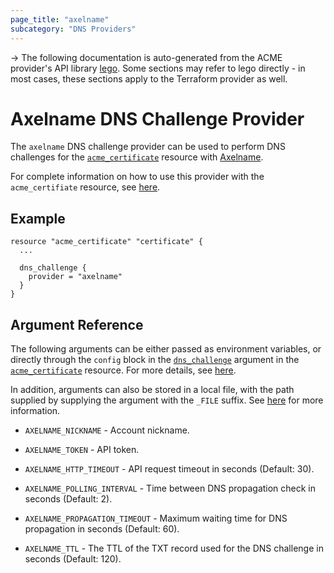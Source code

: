 ```yaml
---
page_title: "axelname"
subcategory: "DNS Providers"
---
```


-> The following documentation is auto-generated from the ACME
provider's API library [lego](https://go-acme.github.io/lego/).  Some
sections may refer to lego directly - in most cases, these sections
apply to the Terraform provider as well.

# Axelname DNS Challenge Provider

The `axelname` DNS challenge provider can be used to perform DNS challenges for
the [`acme_certificate`][resource-acme-certificate] resource with
[Axelname](https://axelname.ru).

[resource-acme-certificate]: ../resources/certificate.md

For complete information on how to use this provider with the `acme_certifiate`
resource, see [here][resource-acme-certificate-dns-challenges].

[resource-acme-certificate-dns-challenges]: ../resources/certificate.md#using-dns-challenges

## Example

```hcl
resource "acme_certificate" "certificate" {
  ...

  dns_challenge {
    provider = "axelname"
  }
}
```
## Argument Reference

The following arguments can be either passed as environment variables, or
directly through the `config` block in the
[`dns_challenge`][resource-acme-certificate-dns-challenge-arg] argument in the
[`acme_certificate`][resource-acme-certificate] resource. For more details, see
[here][resource-acme-certificate-dns-challenges].

[resource-acme-certificate-dns-challenge-arg]: ../resources/certificate.md#dns_challenge

In addition, arguments can also be stored in a local file, with the path
supplied by supplying the argument with the `_FILE` suffix. See
[here][acme-certificate-file-arg-example] for more information.

[acme-certificate-file-arg-example]: ../resources/certificate.md#using-variable-files-for-provider-arguments

* `AXELNAME_NICKNAME` - Account nickname.
* `AXELNAME_TOKEN` - API token.

* `AXELNAME_HTTP_TIMEOUT` - API request timeout in seconds (Default: 30).
* `AXELNAME_POLLING_INTERVAL` - Time between DNS propagation check in seconds (Default: 2).
* `AXELNAME_PROPAGATION_TIMEOUT` - Maximum waiting time for DNS propagation in seconds (Default: 60).
* `AXELNAME_TTL` - The TTL of the TXT record used for the DNS challenge in seconds (Default: 120).


